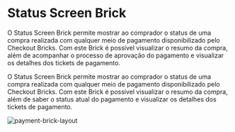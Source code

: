 # Status Screen Brick 

O Status Screen Brick permite mostrar ao comprador o status de uma compra realizada com qualquer meio de pagamento disponibilizado pelo Checkout Bricks. Com este Brick é possível visualizar o resumo da compra, além de acompanhar o processo de aprovação do pagamento e visualizar os detalhes dos tickets de pagamento.

O Status Screen Brick permite mostrar ao comprador o status de uma compra realizada com qualquer meio de pagamento disponibilizado pelo Checkout Bricks. Com este Brick é possível visualizar o resumo da compra, além de saber o status atual do pagamento e visualizar os detalhes dos tickets de pagamento.

![payment-brick-layout](checkout-bricks/payment-brick-layout-pt.gif)